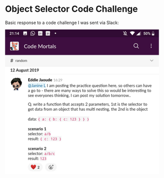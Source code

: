 # Object Selector Code Challenge

Basic response to a code challenge I was sent via Slack:

![Original Problem Spec](original_problem_spec.jpg)
